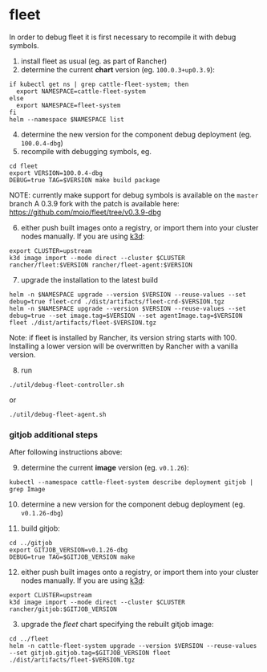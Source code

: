 # fleet

In order to debug fleet it is first necessary to recompile it with debug symbols.

1. install fleet as usual (eg. as part of Rancher)
2. determine the current **chart** version (eg. `100.0.3+up0.3.9`):
```
if kubectl get ns | grep cattle-fleet-system; then
  export NAMESPACE=cattle-fleet-system
else
  export NAMESPACE=fleet-system
fi
helm --namespace $NAMESPACE list
```
4. determine the new version for the component debug deployment (eg. `100.0.4-dbg`)
5. recompile with debugging symbols, eg.

```
cd fleet
export VERSION=100.0.4-dbg
DEBUG=true TAG=$VERSION make build package
```

NOTE: currently make support for debug symbols is available on the `master` branch
A 0.3.9 fork with the patch is available here: https://github.com/moio/fleet/tree/v0.3.9-dbg

6. either push built images onto a registry, or import them into your cluster nodes manually. If you are using [k3d](https://k3d.io):

```shell
export CLUSTER=upstream
k3d image import --mode direct --cluster $CLUSTER rancher/fleet:$VERSION rancher/fleet-agent:$VERSION
```

7. upgrade the installation to the latest build

```shell
helm -n $NAMESPACE upgrade --version $VERSION --reuse-values --set debug=true fleet-crd ./dist/artifacts/fleet-crd-$VERSION.tgz
helm -n $NAMESPACE upgrade --version $VERSION --reuse-values --set debug=true --set image.tag=$VERSION --set agentImage.tag=$VERSION fleet ./dist/artifacts/fleet-$VERSION.tgz
```

Note: if fleet is installed by Rancher, its version string starts with 100. Installing a lower version will be overwritten by Rancher with a vanilla version.

8. run
```shell
./util/debug-fleet-controller.sh
```

or

```shell
./util/debug-fleet-agent.sh
```

### gitjob additional steps

After following instructions above:

9. determine the current **image** version (eg. `v0.1.26`):

```shell
kubectl --namespace cattle-fleet-system describe deployment gitjob | grep Image
```

10. determine a new version for the component debug deployment (eg. `v0.1.26-dbg`)

11. build gitjob:

```
cd ../gitjob
export GITJOB_VERSION=v0.1.26-dbg
DEBUG=true TAG=$GITJOB_VERSION make
```

12. either push built images onto a registry, or import them into your cluster nodes manually. If you are using [k3d](https://k3d.io):

```shell
export CLUSTER=upstream
k3d image import --mode direct --cluster $CLUSTER rancher/gitjob:$GITJOB_VERSION
```

3. upgrade the *fleet* chart specifying the rebuilt gitjob image:

```shell
cd ../fleet
helm -n cattle-fleet-system upgrade --version $VERSION --reuse-values --set gitjob.gitjob.tag=$GITJOB_VERSION fleet ./dist/artifacts/fleet-$VERSION.tgz
```
